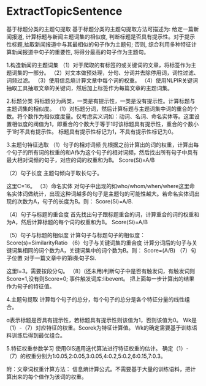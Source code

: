 # ExtractTopicSentence
基于标题分类的主题句提取
基于标题分类的主题句提取方法可描述为: 给定一篇新闻报道, 计算标题与新闻主题词集的相似度, 判断标题是否具有提示性。对于提示性标题,抽取新闻报道中与其最相似的句子作为主题句; 否则, 综合利用多种特征计算新闻报道中句子的重要性, 将得分最高的句子作为主题句。

1.构造新闻的主题词集
（1）对于爬取的有标签的或关键词的文章，将标签作为主题词集的一部分。
（2）对文本做预处理，分句、分词并去除停用词，词性过滤、词频过滤。
（3）使用信息熵计算文章中每个词的权重。
（4）使用NLPIR关键词抽取工具抽取文章的关键词，然后加上标签作为每篇文章的主题词集。

2.标题分类
将标题分为两类，一类是有提示性，一类是没有提示性。计算标题与主题词集的相似度。
（1）对标题分词，然后计算标题与主题词集中词的重合的个数。将个数作为相似度度量。仅考虑实义词如：动词、名词、命名实体等。这里设置相似度的阀值为1，即重合的个数大于等于1时该标题具有提示性，重合的个数小于1时不具有提示性。
标题具有提示性标记为1，不具有提示性标记为0。

3.主题句特征选取
（1）句子的相对词频
先根据之前计算出的词的权重，计算出每个句子的所有词的权重的和A作为这个句子的相对词频，然后找出所有句子中具有最大相对词频的句子，对应的词的权重和为B。
Score(Si)=A/B

（2）句子长度
主题句倾向于取长句子。

这里C=16。
（3）命名实体
对句子中出现的如who/whom/when/where这里命名实体词做统计，出现这种词越多的句子是主题句的可能性越大。若命名实体词出现的次数为A，句子的长度为B。则：
Score(Si)=A/B.

（4）句子与标题的重合度
首先找出句子跟标题重合的词，计算重合的词的权重和为A，然后计算标题的每个词的权重和为B。
Score(Si)=A/B

（5）句子与标题的相似度
计算句子与标题句子的相似度：
Score(s)=SimilarityRatio
（6）句子与关键词集的重合度
计算分词后的句子与关键词集相同的词个数为A，关键词集中的词个数为B。则：
Score=(A/B)
（7）句子位置
对于一篇文章中的第i条句子Si.

这里l=3。需要按段分句。
（8）(还未用)判断句子中是否有触发词，有触发词则Score=1,没有则Score=0;
事件触发词库:libevent。
把上面每一步计算出的结果作为句子的特征值。

4.主题句提取
计算每个句子的总分，每个句子的总分是各个特征分量的线性组合。

ɑ表示标题是否具有提示性，若标题具有提示性则该值为1，否则该值为0。
Wk是（1）-（7）对应特征的权重。Scorek为特征计算值。
Wk的确定需要基于训练语料训练后得到最优组合。

5.特征权重参数学习
使用GIS通用迭代算法进行特征权重的估计。
确定（1）-（7）的权重分别为1:0.05,2:0.05,3:0.05,4:0.2,5:0.2,6:0.15,7:0.3。


附：文章词权重计算方法：
信息熵计算公式。不需要基于大量的训练语料，把计算出来的每个值作为该词的权重。
